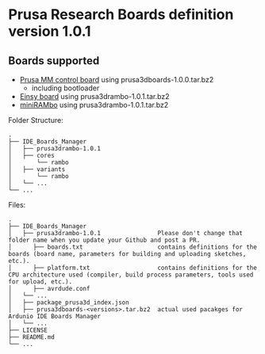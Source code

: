 # Prusa Research Boards definition version 1.0.1

## Boards supported
- [Prusa MM control board](https://github.com/prusa3d/MM-control-2.0) using prusa3dboards-1.0.0.tar.bz2
  - including bootloader
- [Einsy board](https://github.com/ultimachine/Einsy-Rambo/tree/1.1a) using prusa3drambo-1.0.1.tar.bz2
- [miniRAMbo](https://github.com/ultimachine/Mini-Rambo/tree/master)  using prusa3drambo-1.0.1.tar.bz2

Folder Structure:

    .
    ├── IDE_Boards_Manager
    │   ├── prusa3drambo-1.0.1
    │   ├── cores
    │       └── rambo
    │   ├── variants
    │       └── rambo
    │   └── ... 
    └── ...
    
Files:

    .
    ├── IDE_Boards_Manager
    │   ├── prusa3drambo-1.0.1                Please don't change that folder name when you update your Github and post a PR.
    │      ├── boards.txt                     contains definitions for the boards (board name, parameters for building and uploading sketches, etc.). 
    │      ├── platform.txt                   contains definitions for the CPU architecture used (compiler, build process parameters, tools used for upload, etc.).
    │      ├── avrdude.conf       
    │   └── ...
    │   ├── package_prusa3d_index.json
    │   ├── prusa3dboards-<versions>.tar.bz2  actual used pacakges for Ardunio IDE Boards Manager
    │   └── ...
    ├── LICENSE
    ├── README.md
    └── ...
